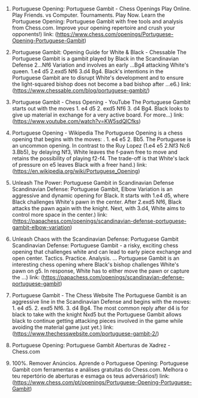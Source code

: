 ---
---
1. Portuguese Opening: Portuguese Gambit - Chess Openings
Play Online. Play Friends. vs Computer. Tournaments. Play Now. Learn the Portuguese Opening: Portuguese Gambit with free tools and analysis from Chess.com. Improve your opening repertoire and crush your opponents!)
link: (https://www.chess.com/openings/Portuguese-Opening-Portuguese-Gambit)


2. Portuguese Gambit: Opening Guide for White & Black - Chessable
The Portuguese Gambit is a gambit played by Black in the Scandinavian Defense 2…Nf6 Variation and involves an early …Bg4 attacking White's queen. 1.e4 d5 2.exd5 Nf6 3.d4 Bg4. Black's intentions in the Portuguese Gambit are to disrupt White's development and to ensure the light-squared bishop does not become a bad bishop after …e6.)
link: (https://www.chessable.com/blog/portuguese-gambit/)


3. Portuguese Gambit - Chess Opening - YouTube
The Portuguese Gambit starts out with the moves 1. e4 d5 2. exd5 Nf6 3. d4 Bg4. Black looks to give up material in exchange for a very active board. For more...)
link: (https://www.youtube.com/watch?v=KW5sdQlCfks)


4. Portuguese Opening - Wikipedia
The Portuguese Opening is a chess opening that begins with the moves: . 1. e4 e5 2. Bb5. The Portuguese is an uncommon opening. In contrast to the Ruy Lopez (1.e4 e5 2.Nf3 Nc6 3.Bb5), by delaying Nf3, White leaves the f-pawn free to move and retains the possibility of playing f2-f4. The trade-off is that White's lack of pressure on e5 leaves Black with a freer hand.)
link: (https://en.wikipedia.org/wiki/Portuguese_Opening)


5. Unleash The Power: Portuguese Gambit in Scandinavian Defense
Scandinavian Defense: Portuguese Gambit, Elbow Variation is an aggressive and dynamic opening for Black. It starts with 1.e4 d5, where Black challenges White's pawn in the center. After 2.exd5 Nf6, Black attacks the pawn again with the knight. Next, with 3.d4, White aims to control more space in the center.)
link: (https://papachess.com/openings/scandinavian-defense-portuguese-gambit-elbow-variation)


6. Unleash Chaos with the Scandinavian Defense: Portuguese Gambit
Scandinavian Defense: Portuguese Gambit - a risky, exciting chess opening that challenges white and can lead to early piece exchange and open center. Tactics. Practice. Analysis. ... Portuguese Gambit is an interesting chess opening where Black's bishop challenges White's pawn on g5. In response, White has to either move the pawn or capture the ...)
link: (https://papachess.com/openings/scandinavian-defense-portuguese-gambit)


7. Portuguese Gambit - The Chess Website
The Portuguese Gambit is an aggressive line in the Scandinavian Defense and begins with the moves: 1. e4 d5. 2. exd5 Nf6. 3. d4 Bg4. The most common reply after d4 is for black to take with the knight Nxd5 but the Portuguese Gambit allows black to continue getting attacking pieces involved in the game while avoiding the material game just yet.)
link: (https://www.thechesswebsite.com/portuguese-gambit-2/)


8. Portuguese Opening: Portuguese Gambit Aberturas de Xadrez - Chess.com
1. 100%. Remover Anúncios. Aprende o Portuguese Opening: Portuguese Gambit com ferramentas e análises gratuitas do Chess.com. Melhora o teu repertório de aberturas e esmaga os teus adversários!)
link: (https://www.chess.com/pt/openings/Portuguese-Opening-Portuguese-Gambit)



